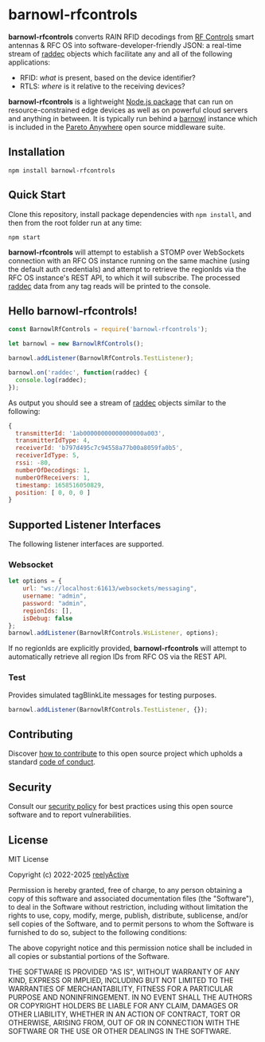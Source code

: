 barnowl-rfcontrols
==================

__barnowl-rfcontrols__ converts RAIN RFID decodings from [RF Controls](https://rf-controls.com/) smart antennas & RFC OS into software-developer-friendly JSON: a real-time stream of [raddec](https://github.com/reelyactive/raddec) objects which facilitate any and all of the following applications:

- RFID: _what_ is present, based on the device identifier?
- RTLS: _where_ is it relative to the receiving devices?

__barnowl-rfcontrols__ is a lightweight [Node.js package](https://www.npmjs.com/package/barnowl-rfcontrols) that can run on resource-constrained edge devices as well as on powerful cloud servers and anything in between. It is typically run behind a [barnowl](https://github.com/reelyactive/barnowl) instance which is included in the [Pareto Anywhere](https://www.reelyactive.com/pareto/anywhere/) open source middleware suite.


Installation
------------

    npm install barnowl-rfcontrols


Quick Start
-----------

Clone this repository, install package dependencies with `npm install`, and then from the root folder run at any time:

    npm start

__barnowl-rfcontrols__ will attempt to establish a STOMP over WebSockets connection with an RFC OS instance running on the same machine (using the default auth credentials) and attempt to retrieve the regionIds via the RFC OS instance's REST API, to which it will subscribe.  The processed [raddec](https://github.com/reelyactive/raddec/) data from any tag reads will be printed to the console.


Hello barnowl-rfcontrols!
-------------------------

```javascript
const BarnowlRfControls = require('barnowl-rfcontrols');

let barnowl = new BarnowlRfControls();

barnowl.addListener(BarnowlRfControls.TestListener);

barnowl.on('raddec', function(raddec) {
  console.log(raddec);
});
```

As output you should see a stream of [raddec](https://github.com/reelyactive/raddec/) objects similar to the following:

```javascript
{
  transmitterId: '1ab00000000000000000a003',
  transmitterIdType: 4,
  receiverId: 'b797d495c7c94558a77b00a8059fa0b5',
  receiverIdType: 5,
  rssi: -80,
  numberOfDecodings: 1,
  numberOfReceivers: 1,
  timestamp: 1658516050829,
  position: [ 0, 0, 0 ]
}
```


Supported Listener Interfaces
-----------------------------

The following listener interfaces are supported.

### Websocket

```javascript
let options = {
    url: "ws://localhost:61613/websockets/messaging",
    username: "admin",
    password: "admin",
    regionIds: [],
    isDebug: false
};
barnowl.addListener(BarnowlRfControls.WsListener, options);
```

If no regionIds are explicitly provided, __barnowl-rfcontrols__ will attempt to automatically retrieve all region IDs from RFC OS via the REST API.

### Test

Provides simulated tagBlinkLite messages for testing purposes.

```javascript
barnowl.addListener(BarnowlRfControls.TestListener, {});
```


Contributing
------------

Discover [how to contribute](CONTRIBUTING.md) to this open source project which upholds a standard [code of conduct](CODE_OF_CONDUCT.md).


Security
--------

Consult our [security policy](SECURITY.md) for best practices using this open source software and to report vulnerabilities.


License
-------

MIT License

Copyright (c) 2022-2025 [reelyActive](https://www.reelyactive.com)

Permission is hereby granted, free of charge, to any person obtaining a copy of this software and associated documentation files (the "Software"), to deal in the Software without restriction, including without limitation the rights to use, copy, modify, merge, publish, distribute, sublicense, and/or sell copies of the Software, and to permit persons to whom the Software is furnished to do so, subject to the following conditions:

The above copyright notice and this permission notice shall be included in all copies or substantial portions of the Software.

THE SOFTWARE IS PROVIDED "AS IS", WITHOUT WARRANTY OF ANY KIND, EXPRESS OR 
IMPLIED, INCLUDING BUT NOT LIMITED TO THE WARRANTIES OF MERCHANTABILITY, 
FITNESS FOR A PARTICULAR PURPOSE AND NONINFRINGEMENT. IN NO EVENT SHALL THE 
AUTHORS OR COPYRIGHT HOLDERS BE LIABLE FOR ANY CLAIM, DAMAGES OR OTHER 
LIABILITY, WHETHER IN AN ACTION OF CONTRACT, TORT OR OTHERWISE, ARISING FROM, 
OUT OF OR IN CONNECTION WITH THE SOFTWARE OR THE USE OR OTHER DEALINGS IN 
THE SOFTWARE.

